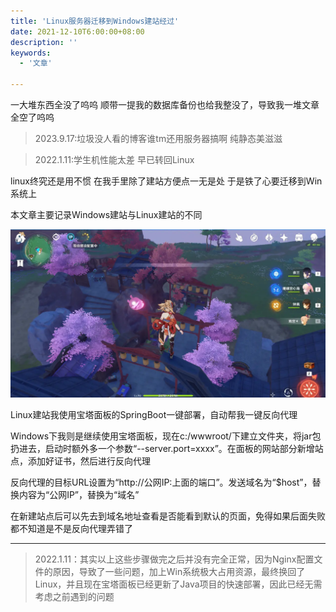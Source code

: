 ```yaml
---
title: 'Linux服务器迁移到Windows建站经过'
date: 2021-12-10T6:00:00+08:00
description: ''
keywords:
  - '文章'

---
```


一大堆东西全没了呜呜 顺带一提我的数据库备份也给我整没了，导致我一堆文章全空了呜呜

> 2023.9.17:垃圾没人看的博客谁tm还用服务器搞啊 纯静态美滋滋

> 2022.1.11:学生机性能太差 早已转回Linux

<!--more-->

linux终究还是用不惯 在我手里除了建站方便点一无是处 于是铁了心要迁移到Win系统上

本文章主要记录Windows建站与Linux建站的不同

![haha](index.webp)

Linux建站我使用宝塔面板的SpringBoot一键部署，自动帮我一键反向代理

Windows下我则是继续使用宝塔面板，现在c:/wwwroot/下建立文件夹，将jar包扔进去，启动时额外多一个参数“--server.port=xxxx”。在面板的网站部分新增站点，添加好证书，然后进行反向代理

反向代理的目标URL设置为“http://公网IP:上面的端口”。发送域名为“$host”，替换内容为“公网IP”，替换为“域名”

在新建站点后可以先去到域名地址查看是否能看到默认的页面，免得如果后面失败都不知道是不是反向代理弄错了

---

> 2022.1.11：其实以上这些步骤做完之后并没有完全正常，因为Nginx配置文件的原因，导致了一些问题，加上Win系统极大占用资源，最终换回了Linux，并且现在宝塔面板已经更新了Java项目的快速部署，因此已经无需考虑之前遇到的问题